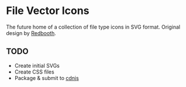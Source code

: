 # File Vector Icons

The future home of a collection of file type icons in SVG format. Original design by [Redbooth](https://github.com/redbooth/free-file-icons).

## TODO

* Create initial SVGs
* Create CSS files
* Package & submit to [cdnjs](https://cdnjs.com)
